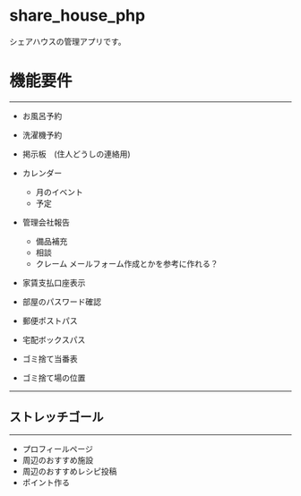 # share_house_php
シェアハウスの管理アプリです。



# 機能要件
---

* お風呂予約
* 洗濯機予約
* 掲示板　(住人どうしの連絡用)
* カレンダー
    * 月のイベント
    * 予定

* 管理会社報告
    * 備品補充
    * 相談
    * クレーム
        メールフォーム作成とかを参考に作れる？

* 家賃支払口座表示
* 部屋のパスワード確認
* 郵便ポストパス
* 宅配ボックスパス

* ゴミ捨て当番表
* ゴミ捨て場の位置
---


## ストレッチゴール
---
* プロフィールページ
* 周辺のおすすめ施設
* 周辺のおすすめレシピ投稿
* ポイント作る
